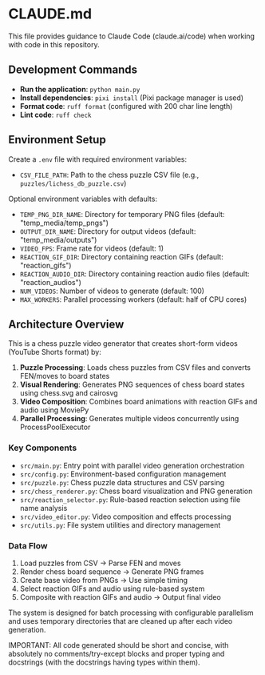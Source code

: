 # CLAUDE.md

This file provides guidance to Claude Code (claude.ai/code) when working with code in this repository.

## Development Commands

- **Run the application**: `python main.py`
- **Install dependencies**: `pixi install` (Pixi package manager is used)
- **Format code**: `ruff format` (configured with 200 char line length)
- **Lint code**: `ruff check`

## Environment Setup

Create a `.env` file with required environment variables:
- `CSV_FILE_PATH`: Path to the chess puzzle CSV file (e.g., `puzzles/lichess_db_puzzle.csv`)

Optional environment variables with defaults:
- `TEMP_PNG_DIR_NAME`: Directory for temporary PNG files (default: "temp_media/temp_pngs")
- `OUTPUT_DIR_NAME`: Directory for output videos (default: "temp_media/outputs")
- `VIDEO_FPS`: Frame rate for videos (default: 1)
- `REACTION_GIF_DIR`: Directory containing reaction GIFs (default: "reaction_gifs")
- `REACTION_AUDIO_DIR`: Directory containing reaction audio files (default: "reaction_audios")
- `NUM_VIDEOS`: Number of videos to generate (default: 100)
- `MAX_WORKERS`: Parallel processing workers (default: half of CPU cores)

## Architecture Overview

This is a chess puzzle video generator that creates short-form videos (YouTube Shorts format) by:

1. **Puzzle Processing**: Loads chess puzzles from CSV files and converts FEN/moves to board states
2. **Visual Rendering**: Generates PNG sequences of chess board states using chess.svg and cairosvg
3. **Video Composition**: Combines board animations with reaction GIFs and audio using MoviePy
4. **Parallel Processing**: Generates multiple videos concurrently using ProcessPoolExecutor

### Key Components

- `src/main.py`: Entry point with parallel video generation orchestration
- `src/config.py`: Environment-based configuration management
- `src/puzzle.py`: Chess puzzle data structures and CSV parsing
- `src/chess_renderer.py`: Chess board visualization and PNG generation
- `src/reaction_selector.py`: Rule-based reaction selection using file name analysis
- `src/video_editor.py`: Video composition and effects processing
- `src/utils.py`: File system utilities and directory management

### Data Flow

1. Load puzzles from CSV → Parse FEN and moves
2. Render chess board sequence → Generate PNG frames
3. Create base video from PNGs → Use simple timing
4. Select reaction GIFs and audio using rule-based system
5. Composite with reaction GIFs and audio → Output final video

The system is designed for batch processing with configurable parallelism and uses temporary directories that are cleaned up after each video generation.

IMPORTANT: All code generated should be short and concise, with absolutely no comments/try-except blocks and proper typing and docstrings (with the docstrings having types within them).
